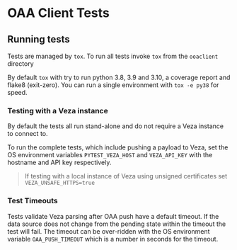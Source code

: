 # OAA Client Tests

## Running tests

Tests are managed by `tox`. To run all tests invoke `tox` from the `ooaclient` directory

By default `tox` with try to run python 3.8, 3.9 and 3.10, a coverage report and flake8 (exit-zero). You can run a single environment with `tox -e py38` for speed.

### Testing with a Veza instance

By default the tests all run stand-alone and do not require a Veza instance to connect to.

To run the complete tests, which include pushing a payload to Veza, set the OS environment variables `PYTEST_VEZA_HOST` and `VEZA_API_KEY` with the hostname and API key respectively.

> If testing with a local instance of Veza using unsigned certificates set `VEZA_UNSAFE_HTTPS=true`

### Test Timeouts

Tests validate Veza parsing after OAA push have a default timeout. If the data source does not change from the pending
state within the timeout the test will fail. The timeout can be over-ridden with the OS environment variable
`OAA_PUSH_TIMEOUT` which is a number in seconds for the timeout.
